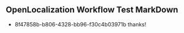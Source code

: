 ## OpenLocalization Workflow Test MarkDown
* 8f47858b-b806-4328-bb96-f30c4b03971b thanks!

<!--HONumber=Jan17_HO1-->


